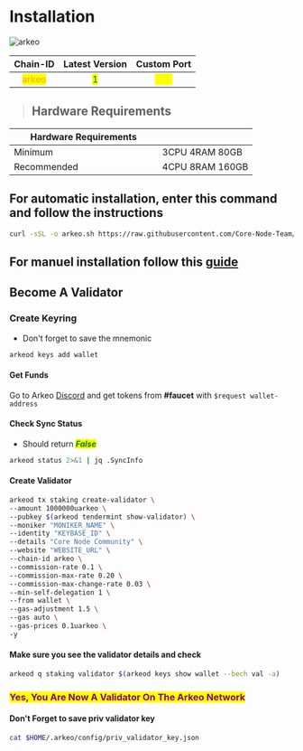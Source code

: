 # Installation
![arkeo](https://github.com/Core-Node-Team/Gitbook/assets/108215275/01f3074a-af3d-4d44-a47d-800cdbbb0feb)

<table data-full-width="false"><thead><tr><th align="center">Chain-ID</th><th align="center">Latest Version</th><th align="center">Custom Port</th></tr></thead><tbody><tr><td align="center"><mark style="color:orange;">arkeo</mark></td><td align="center"><mark style="color:green;">1</mark></td><td align="center"><mark style="color:yellow;">314</mark></td></tr></tbody></table>


> ## Hardware Requirements
<table data-header-hidden data-full-width="false"><thead><tr><th width="247">Hardware Requirements</th><th></th></tr></thead><tbody><tr><td>Minimum</td><td>3CPU 4RAM 80GB</td></tr><tr><td>Recommended</td><td>4CPU 8RAM 160GB</td></tr></tbody></table>

## For automatic installation, enter this command and follow the instructions
```bash
curl -sSL -o arkeo.sh https://raw.githubusercontent.com/Core-Node-Team/Testnet-TR/main/Arkeo/arkeoinstall.sh && chmod +x arkeo.sh && bash ./arkeo.sh && source $HOME/.bash_profile && rm arkeo.sh
```



## For manuel installation follow this [guide](manuel-install.md)

## Become A Validator

### Create Keyring

* Don't forget to save the mnemonic

```bash
arkeod keys add wallet
```
#### Get Funds

Go to Arkeo [Discord](https://discord.gg/xtfRMTfKuh) and get tokens from **#faucet** with `$request wallet-address`

#### Check Sync Status

* Should return _<mark style="color:green;">**False**</mark>_

```bash
arkeod status 2>&1 | jq .SyncInfo
```

#### Create Validator

```bash
arkeod tx staking create-validator \
--amount 1000000uarkeo \
--pubkey $(arkeod tendermint show-validator) \
--moniker "MONIKER_NAME" \
--identity "KEYBASE_ID" \
--details "Core Node Community" \
--website "WEBSITE_URL" \
--chain-id arkeo \
--commission-rate 0.1 \
--commission-max-rate 0.20 \
--commission-max-change-rate 0.03 \
--min-self-delegation 1 \
--from wallet \
--gas-adjustment 1.5 \
--gas auto \
--gas-prices 0.1uarkeo \
-y
```

#### Make sure you see the validator details and check

```bash
arkeod q staking validator $(arkeod keys show wallet --bech val -a)
```

### <mark style="color:purple;">Yes, You Are Now A Validator On The Arkeo Network</mark>

#### Don't Forget to save priv validator key

```bash
cat $HOME/.arkeo/config/priv_validator_key.json
```



